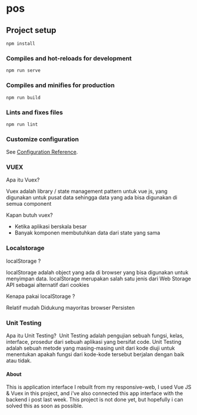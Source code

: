 # pos

## Project setup
```
npm install
```

### Compiles and hot-reloads for development
```
npm run serve
```

### Compiles and minifies for production
```
npm run build
```

### Lints and fixes files
```
npm run lint
```

### Customize configuration
See [Configuration Reference](https://cli.vuejs.org/config/).

### VUEX
Apa itu Vuex?

Vuex adalah library / state management pattern untuk vue js, yang digunakan untuk pusat data sehingga data yang ada bisa digunakan di semua component

Kapan butuh vuex?

- Ketika aplikasi berskala besar
- Banyak komponen membutuhkan data dari state yang sama

### Localstorage
localStorage ?

localStorage adalah object yang ada di browser yang bisa digunakan untuk menyimpan data. localStorage merupakan salah satu jenis dari Web Storage API sebagai alternatif dari cookies

Kenapa pakai localStorage ?

Relatif mudah
Didukung mayoritas browser
Persisten

### Unit Testing
Apa itu Unit Testing? 
Unit Testing adalah pengujian sebuah fungsi, kelas, interface, prosedur dari sebuah aplikasi yang bersifat code. Unit Testing adalah sebuah metode yang masing-masing unit dari kode diuji untuk menentukan apakah fungsi dari kode-kode tersebut berjalan dengan baik atau tidak.


#### About

This is application interface I rebuilt from my responsive-web, I used Vue JS & Vuex in this project, and i've also connected this app interface with the backend i post last week. This project is not done yet, but hopefully i can solved this as soon as possible.
